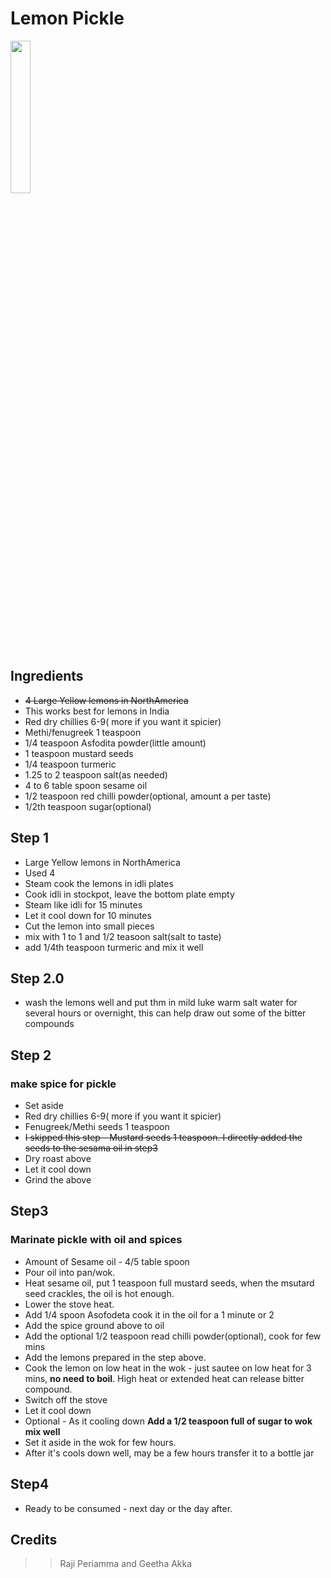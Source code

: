 # Lemon Pickle
<img src="https://github.com/paramraghavan/cookbook/assets/52529498/7cc45a55-7c68-4faf-807b-979c4c57977b"  width="25%" height="25%">

## Ingredients
- ~~4 Large Yellow lemons in NorthAmerica~~
- This works best for lemons in India
- Red dry chillies 6-9( more if you want it spicier) 
- Methi/fenugreek 1 teaspoon
- 1/4 teaspoon Asfodita powder(little amount)
- 1 teaspoon mustard seeds
- 1/4 teaspoon turmeric
- 1.25 to 2 teaspoon salt(as needed)
- 4 to 6 table spoon sesame oil
- 1/2 teaspoon red chilli powder(optional, amount a per taste)  
- 1/2th teaspoon sugar(optional)
  
## Step 1
- Large Yellow lemons in NorthAmerica
- Used 4
- Steam cook the lemons in idli plates
- Cook idli  in stockpot, leave the bottom plate empty
- Steam like idli for 15 minutes
- Let it cool down for 10 minutes
- Cut the lemon into small pieces
- mix with 1 to 1 and 1/2 teasoon salt(salt to taste)
- add 1/4th teaspoon turmeric and mix it well

## Step 2.0
- wash the lemons well and put thm in mild luke warm salt water for several hours or overnight, this can help draw out some of the bitter compounds

## Step 2
### make spice for pickle
- Set aside
- Red dry chillies 6-9( more if you want it spicier) 
- Fenugreek/Methi seeds 1 teaspoon
- ~~I skipped this step - Mustard seeds 1 teaspoon. I directly added the seeds to the sesama oil in step3~~
- Dry roast above
- Let it cool down
- Grind the above



## Step3
### Marinate pickle with oil and spices
- Amount of Sesame oil  - 4/5 table spoon
- Pour oil into pan/wok.
- Heat sesame oil, put 1 teaspoon full mustard seeds, when the msutard seed crackles, the oil is hot enough.
- Lower the stove heat.
- Add 1/4 spoon Asofodeta cook it in the oil for a 1 minute or 2
- Add the spice ground above to oil
- Add the optional 1/2 teaspoon read chilli powder(optional), cook for few mins
- Add the lemons prepared  in the step above.
- Cook the lemon on low heat in the wok - just sautee on low heat for 3 mins, **no need to boil**. High heat or extended heat can release bitter compound.
- Switch off the stove
- Let it cool down
- Optional - As it cooling down **Add a 1/2 teaspoon full of sugar to wok mix well**
- Set it aside in the wok for few hours.
- After it's cools down well, may be a few hours transfer it to a bottle jar

## Step4
- Ready to be consumed - next day or the day after.

## Credits
>> Raji Periamma and Geetha Akka
